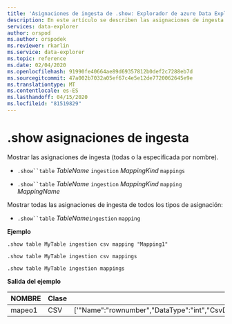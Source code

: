 ```yaml
---
title: 'Asignaciones de ingesta de .show: Explorador de azure Data Explorer . Microsoft Docs'
description: En este artículo se describen las asignaciones de ingesta de .show en el Explorador de datos de Azure.
services: data-explorer
author: orspod
ms.author: orspodek
ms.reviewer: rkarlin
ms.service: data-explorer
ms.topic: reference
ms.date: 02/04/2020
ms.openlocfilehash: 91990fe40664ae89d69357812b0def2c7288eb7d
ms.sourcegitcommit: 47a002b7032a05ef67c4e5e12de7720062645e9e
ms.translationtype: MT
ms.contentlocale: es-ES
ms.lasthandoff: 04/15/2020
ms.locfileid: "81519829"
---
```

# <a name="show-ingestion-mappings"></a>.show asignaciones de ingesta

Mostrar las asignaciones de ingesta (todas o la especificada por nombre).

* `.show``table` *TableName* `ingestion` *MappingKind*  `mappings`

* `.show``table` *TableName* `ingestion` *MappingKind* `mapping` *MappingName*   

Mostrar todas las asignaciones de ingesta de todos los tipos de asignación:

* `.show``table` *TableName*`ingestion`  `mapping`
 
**Ejemplo** 
 
```
.show table MyTable ingestion csv mapping "Mapping1" 

.show table MyTable ingestion csv mappings 

.show table MyTable ingestion mappings 
```

**Salida del ejemplo**

| NOMBRE     | Clase | Asignación     |
|----------|------|-------------|
| mapeo1 | CSV  | ['"Name":"rownumber","DataType":"int","CsvDataType":null,"Ordinal":0,"ConstValue":null-,"Name":"rowguid","DataType":"string","CsvDataType":null,"Ordinal":1,"ConstValue":null-] |